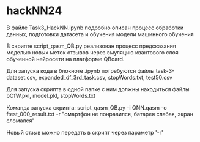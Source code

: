 # hackNN24

В файле Task3_HackNN.ipynb подробно описан процесс обработки данных, подготовки датасета и обучения модели машинного обучения

В скрипте script_qasm_QB.py реализован процесс предсказания моделью новых меток отзывов через эмуляцию квантового слоя обученной нейросети на платформе QBoard. 

Для запуска кода в блокноте .ipynb потребуются файлы task-3-dataset.csv, expanded_df_3rd_task.csv, stopWords.txt, test50.csv

Для запуска скрипта в одной папке с ним должны находиться файлы bOfW.pkl, model.pkl, stopWords.txt

Команда запуска скрипта: script_qasm_QB.py -i QNN.qasm -o ftest_000_result.txt -r "cмартфон не понравился, батарея слабая, экран сломался"

Новый отзыв можно передать в скрипт через параметр '-r'
